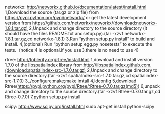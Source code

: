 networkx:
http://networkx.github.io/documentation/latest/install.html
1,Download the source (tar.gz or zip file) from https://pypi.python.org/pypi/networkx/ or get the latest development version from https://github.com/networkx/networkx/(download:networkx-1.8.1.tar.gz)
2,Unpack and change directory to the source directory (it should have the files README.txt and setup.py).(tar -xzvf networkx-1.8.1.tar.gz,cd networkx-1.8.1)
3,Run “python setup.py install” to build and install.
4,(optional) Run “python setup_egg.py nosetests” to execute the tests.（notice:4 is optional.if you use 3,there is no need to use 4)

rtree:
http://toblerity.org/rtree/install.html
1,download and install version 1.7.0 of the libspatialindex library from:http://libspatialindex.github.com.(download:spatialindex-src-1.7.0.tar.gz)
2,Unpack and change directory to the source directory.(tar -xzvf spatialindex-src-1.7.0.tar.gz,cd spatialindex-src-1.7.0)
3,./configure;make;make install
4,ldconfig
5,download Rtree(https://pypi.python.org/pypi/Rtree/:Rtree-0.7.0.tar.gz(md5))
6,unpack and change directory to the source directory.(tar -xzvf Rtree-0.7.0.tar.gz,cd Rtree-0.7.0)
7,python setup.py install

scipy:
http://www.scipy.org/install.html
sudo apt-get install python-scipy
